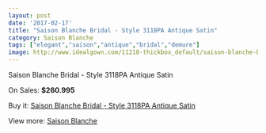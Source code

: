 ```yaml
---
layout: post
date: '2017-02-17'
title: "Saison Blanche Bridal - Style 3118PA Antique Satin"
category: Saison Blanche
tags: ["elegant","saison","antique","bridal","demure"]
image: http://www.idealgown.com/11218-thickbox_default/saison-blanche-bridal-style-3118pa-antique-satin.jpg
---
```

Saison Blanche Bridal - Style 3118PA Antique Satin

On Sales: **$260.995**
<a href="https://www.idealgown.com/en/saison-blanche/4595-saison-blanche-bridal-style-3118pa-antique-satin.html"><amp-img layout="responsive" width="600" height="600" src="//www.idealgown.com/11218-thickbox_default/saison-blanche-bridal-style-3118pa-antique-satin.jpg" alt="Saison Blanche Bridal - Style 3118PA Antique Satin 0" /></a>
<a href="https://www.idealgown.com/en/saison-blanche/4595-saison-blanche-bridal-style-3118pa-antique-satin.html"><amp-img layout="responsive" width="600" height="600" src="//www.idealgown.com/11221-thickbox_default/saison-blanche-bridal-style-3118pa-antique-satin.jpg" alt="Saison Blanche Bridal - Style 3118PA Antique Satin 1" /></a>
<a href="https://www.idealgown.com/en/saison-blanche/4595-saison-blanche-bridal-style-3118pa-antique-satin.html"><amp-img layout="responsive" width="600" height="600" src="//www.idealgown.com/11220-thickbox_default/saison-blanche-bridal-style-3118pa-antique-satin.jpg" alt="Saison Blanche Bridal - Style 3118PA Antique Satin 2" /></a>
<a href="https://www.idealgown.com/en/saison-blanche/4595-saison-blanche-bridal-style-3118pa-antique-satin.html"><amp-img layout="responsive" width="600" height="600" src="//www.idealgown.com/11219-thickbox_default/saison-blanche-bridal-style-3118pa-antique-satin.jpg" alt="Saison Blanche Bridal - Style 3118PA Antique Satin 3" /></a>

Buy it: [Saison Blanche Bridal - Style 3118PA Antique Satin](https://www.idealgown.com/en/saison-blanche/4595-saison-blanche-bridal-style-3118pa-antique-satin.html "Saison Blanche Bridal - Style 3118PA Antique Satin")

View more: [Saison Blanche](https://www.idealgown.com/en/55-saison-blanche "Saison Blanche")